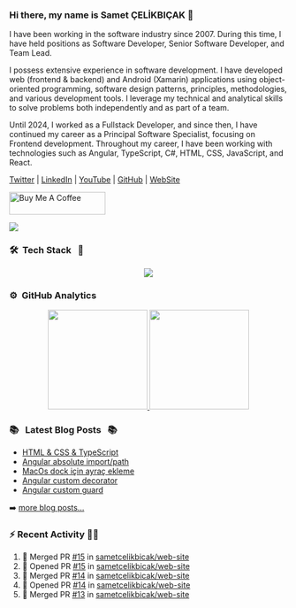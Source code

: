### Hi there, my name is Samet ÇELİKBIÇAK 👋

I have been working in the software industry since 2007. During this time, I have held positions as Software Developer, Senior Software Developer, and Team Lead.

I possess extensive experience in software development. I have developed web (frontend & backend) and Android (Xamarin) applications using object-oriented programming, software design patterns, principles, methodologies, and various development tools. I leverage my technical and analytical skills to solve problems both independently and as part of a team.

Until 2024, I worked as a Fullstack Developer, and since then, I have continued my career as a Principal Software Specialist, focusing on Frontend development. Throughout my career, I have been working with technologies such as Angular, TypeScript, C#, HTML, CSS, JavaScript, and React.

[Twitter](https://twitter.com/sametcelikbicak) | [LinkedIn](https://www.linkedin.com/in/sametcelikbicak) | [YouTube](https://www.youtube.com/@sametcelikbicak) | [GitHub](https://github.com/sametcelikbicak) | [WebSite](https://sametcelikbicak.com/)

<a href="https://www.buymeacoffee.com/sametcelikbicak" target="_blank"><img src="https://cdn.buymeacoffee.com/buttons/default-yellow.png" alt="Buy Me A Coffee" height="41" width="174"></a>

![](https://komarev.com/ghpvc/?username=sametcelikbicak)


<!--
**sametcelikbicak/sametcelikbicak** is a ✨ _special_ ✨ repository because its `README.md` (this file) appears on your GitHub profile.

Here are some ideas to get you started:

- 🔭 I’m currently working on ...
- 🌱 I’m currently learning ...
- 👯 I’m looking to collaborate on ...
- 🤔 I’m looking for help with ...
- 💬 Ask me about ...
- 📫 How to reach me: ...
- 😄 Pronouns: ...
- ⚡ Fun fact: ...
-->

### 🛠 &nbsp;Tech Stack &nbsp; 🧰

<p align="center">
  <img src="https://skillicons.dev/icons?i=angular,ts,html,css,js,git,webstorm,rider,vscode,vim,bitbucket,github,gitlab,npm,yarn,pnpm,docker,cs,dotnet,react,nodejs,astro,nestjs" />
</p>



### ⚙️ &nbsp;GitHub Analytics
<p align="center">
<a href="https://github.com/sametcelikbicak">
  <img height="180em" src="https://github-readme-stats.vercel.app/api?username=sametcelikbicak&show_icons=true&theme=algolia&include_all_commits=true&count_private=true"/>
  <img height="180em" src="https://github-readme-stats.vercel.app/api/top-langs/?username=sametcelikbicak&layout=compact&langs_count=20&theme=algolia&hide=Jupyter%20Notebook"/>
</a>
</p>

### 📚 &nbsp; Latest Blog Posts &nbsp; 📚

<!-- BLOG-POST-LIST:START -->
- [HTML &amp; CSS &amp; TypeScript](https://sametcelikbicak.com/html-css-typescript)
- [Angular absolute import/path](https://sametcelikbicak.com/angular-absolute-importpath)
- [MacOs dock için ayraç ekleme](https://sametcelikbicak.com/macos-dock-icin-ayrac-ekleme)
- [Angular custom decorator](https://sametcelikbicak.com/angular-custom-decorator)
- [Angular custom guard](https://sametcelikbicak.com/angular-custom-guard)
<!-- BLOG-POST-LIST:END -->

➡️ [more blog posts...](https://sametcelikbicak.com)

### ⚡ Recent Activity 👨‍💻
<!--START_SECTION:activity-->
1. 🎉 Merged PR [#15](https://github.com/sametcelikbicak/web-site/pull/15) in [sametcelikbicak/web-site](https://github.com/sametcelikbicak/web-site)
2. 💪 Opened PR [#15](https://github.com/sametcelikbicak/web-site/pull/15) in [sametcelikbicak/web-site](https://github.com/sametcelikbicak/web-site)
3. 🎉 Merged PR [#14](https://github.com/sametcelikbicak/web-site/pull/14) in [sametcelikbicak/web-site](https://github.com/sametcelikbicak/web-site)
4. 💪 Opened PR [#14](https://github.com/sametcelikbicak/web-site/pull/14) in [sametcelikbicak/web-site](https://github.com/sametcelikbicak/web-site)
5. 🎉 Merged PR [#13](https://github.com/sametcelikbicak/web-site/pull/13) in [sametcelikbicak/web-site](https://github.com/sametcelikbicak/web-site)
<!--END_SECTION:activity-->

